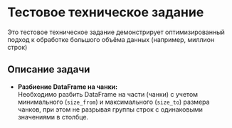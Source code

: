 # Тестовое техническое задание

Это тестовое техническое задание демонстрирует оптимизированный подход к обработке большого объёма данных (например, миллион строк)

## Описание задачи

- **Разбиение DataFrame на чанки:**  
  Необходимо разбить DataFrame на части (чанки) с учетом минимального (`size_from`) и максимального (`size_to`) размера чанков, при этом не разрывая группы строк с одинаковыми значениями в столбце.
